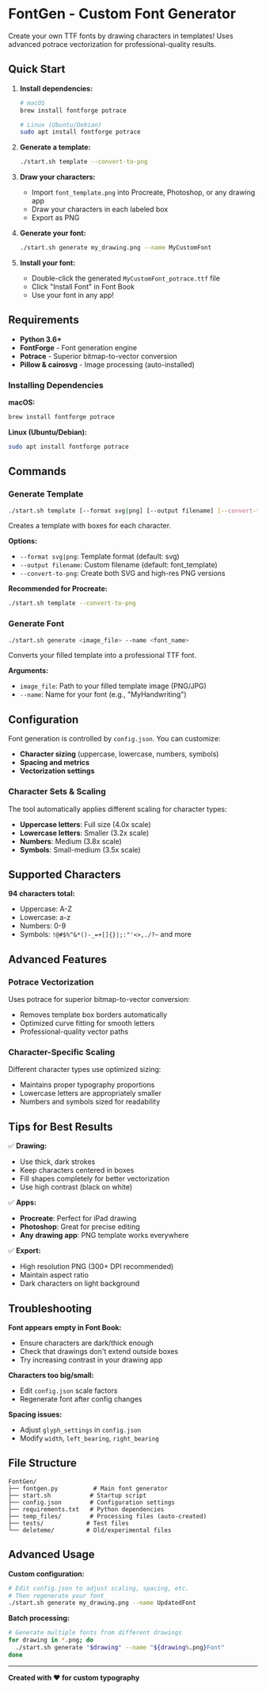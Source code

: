 # FontGen - Custom Font Generator

Create your own TTF fonts by drawing characters in templates! Uses advanced potrace vectorization for professional-quality results.

## Quick Start

1. **Install dependencies:**
   ```bash
   # macOS
   brew install fontforge potrace
   
   # Linux (Ubuntu/Debian)  
   sudo apt install fontforge potrace
   ```

2. **Generate a template:**
   ```bash
   ./start.sh template --convert-to-png
   ```

3. **Draw your characters:**
   - Import `font_template.png` into Procreate, Photoshop, or any drawing app
   - Draw your characters in each labeled box
   - Export as PNG

4. **Generate your font:**
   ```bash
   ./start.sh generate my_drawing.png --name MyCustomFont
   ```

5. **Install your font:**
   - Double-click the generated `MyCustomFont_potrace.ttf` file
   - Click "Install Font" in Font Book
   - Use your font in any app!

## Requirements

- **Python 3.6+**
- **FontForge** - Font generation engine
- **Potrace** - Superior bitmap-to-vector conversion
- **Pillow & cairosvg** - Image processing (auto-installed)

### Installing Dependencies

**macOS:**
```bash
brew install fontforge potrace
```

**Linux (Ubuntu/Debian):**
```bash
sudo apt install fontforge potrace
```

## Commands

### Generate Template
```bash
./start.sh template [--format svg|png] [--output filename] [--convert-to-png]
```

Creates a template with boxes for each character.

**Options:**
- `--format svg|png`: Template format (default: svg)
- `--output filename`: Custom filename (default: font_template)
- `--convert-to-png`: Create both SVG and high-res PNG versions

**Recommended for Procreate:**
```bash
./start.sh template --convert-to-png
```

### Generate Font
```bash
./start.sh generate <image_file> --name <font_name>
```

Converts your filled template into a professional TTF font.

**Arguments:**
- `image_file`: Path to your filled template image (PNG/JPG)
- `--name`: Name for your font (e.g., "MyHandwriting")

## Configuration

Font generation is controlled by `config.json`. You can customize:

- **Character sizing** (uppercase, lowercase, numbers, symbols)
- **Spacing and metrics**
- **Vectorization settings**

### Character Sets & Scaling

The tool automatically applies different scaling for character types:
- **Uppercase letters**: Full size (4.0x scale)
- **Lowercase letters**: Smaller (3.2x scale) 
- **Numbers**: Medium (3.8x scale)
- **Symbols**: Small-medium (3.5x scale)

## Supported Characters

**94 characters total:**
- Uppercase: A-Z
- Lowercase: a-z  
- Numbers: 0-9
- Symbols: `!@#$%^&*()-_=+[]{}|;:"'<>,./?~` and more

## Advanced Features

### Potrace Vectorization
Uses potrace for superior bitmap-to-vector conversion:
- Removes template box borders automatically
- Optimized curve fitting for smooth letters
- Professional-quality vector paths

### Character-Specific Scaling
Different character types use optimized sizing:
- Maintains proper typography proportions
- Lowercase letters are appropriately smaller
- Numbers and symbols sized for readability

## Tips for Best Results

✅ **Drawing:**
- Use thick, dark strokes
- Keep characters centered in boxes
- Fill shapes completely for better vectorization
- Use high contrast (black on white)

✅ **Apps:**
- **Procreate**: Perfect for iPad drawing
- **Photoshop**: Great for precise editing
- **Any drawing app**: PNG template works everywhere

✅ **Export:**
- High resolution PNG (300+ DPI recommended)
- Maintain aspect ratio
- Dark characters on light background

## Troubleshooting

**Font appears empty in Font Book:**
- Ensure characters are dark/thick enough
- Check that drawings don't extend outside boxes
- Try increasing contrast in your drawing app

**Characters too big/small:**
- Edit `config.json` scale factors
- Regenerate font after config changes

**Spacing issues:**
- Adjust `glyph_settings` in `config.json`
- Modify `width`, `left_bearing`, `right_bearing`

## File Structure

```
FontGen/
├── fontgen.py          # Main font generator
├── start.sh           # Startup script
├── config.json        # Configuration settings
├── requirements.txt   # Python dependencies
├── temp_files/        # Processing files (auto-created)
├── tests/            # Test files
└── deleteme/         # Old/experimental files
```

## Advanced Usage

**Custom configuration:**
```bash
# Edit config.json to adjust scaling, spacing, etc.
# Then regenerate your font
./start.sh generate my_drawing.png --name UpdatedFont
```

**Batch processing:**
```bash
# Generate multiple fonts from different drawings
for drawing in *.png; do
  ./start.sh generate "$drawing" --name "${drawing%.png}Font"
done
```

---

**Created with ❤️ for custom typography**